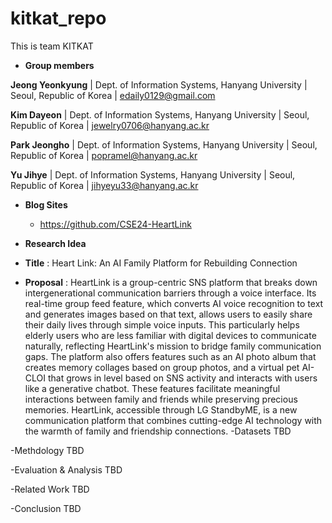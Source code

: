 # kitkat_repo
This is team KITKAT

- **Group members**

**Jeong Yeonkyung** |
Dept. of Information Systems, Hanyang University |
Seoul, Republic of Korea |
[edaily0129@gmail.com](mailto:edaily0129@gmail.com)

**Kim Dayeon** |
Dept. of Information Systems, Hanyang University |
Seoul, Republic of Korea |
[jewelry0706@hanyang.ac.kr](mailto:jewelry0706@hanyang.ac.kr)

**Park Jeongho** |
Dept. of Information Systems, Hanyang University | 
Seoul, Republic of Korea | 
[popramel@hanyang.ac.kr](mailto:popramel@hanyang.ac.kr)

**Yu Jihye** |
Dept. of Information Systems, Hanyang University |
Seoul, Republic of Korea |
[jihyeyu33@hanyang.ac.kr](mailto:jihyeyu33@hanyang.ac.kr)

- **Blog Sites**

  - https://github.com/CSE24-HeartLink

- **Research Idea**

- **Title** : Heart Link: An AI Family Platform for Rebuilding Connection

- **Proposal** : HeartLink is a group-centric SNS platform that breaks down intergenerational communication barriers through a voice interface. Its real-time group feed feature, which converts AI voice recognition to text and generates images based on that text, allows users to easily share their daily lives through simple voice inputs. This particularly helps elderly users who are less familiar with digital devices to communicate naturally, reflecting HeartLink's mission to bridge family communication gaps. The platform also offers features such as an AI photo album that creates memory collages based on group photos, and a virtual pet AI-CLOI that grows in level based on SNS activity and interacts with users like a generative chatbot. These features facilitate meaningful interactions between family and friends while preserving precious memories. HeartLink, accessible through LG StandbyME, is a new communication platform that combines cutting-edge AI technology with the warmth of family and friendship connections.
-Datasets
TBD

-Methdology
TBD

-Evaluation & Analysis
TBD

-Related Work
TBD

-Conclusion
TBD
